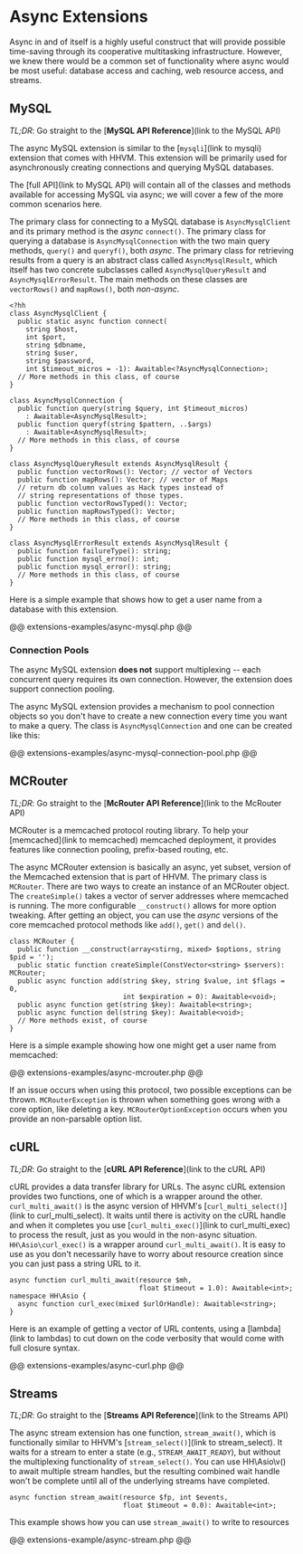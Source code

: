 # Async Extensions

Async in and of itself is a highly useful construct that will provide possible time-saving through its cooperative multitasking infrastructure. However, we knew there would be a common set of functionality where async would be most useful: database access and caching, web resource access, and streams.

## MySQL

*TL;DR*: Go straight to the [**MySQL API Reference**](link to the MySQL API)

The async MySQL extension is similar to the [`mysqli`](link to mysqli) extension that comes with HHVM. This extension will be primarily used for asynchronously creating connections and querying MySQL databases. 

The [full API](link to MySQL API) will contain all of the classes and methods available for accessing MySQL via async; we will cover a few of the more common scenarios here.

The primary class for connecting to a MySQL database is `AsyncMysqlClient` and its primary method is the *async* `connect()`. The primary class for querying a database is `AsyncMysqlConnection` with the two main query methods, `query()` and `queryf()`, both *async*. The primary class for retrieving results from a query is an abstract class called `AsyncMysqlResult`, which itself has two concrete subclasses called `AsyncMysqlQueryResult` and `AsyncMysqlErrorResult`. The main methods on these classes are `vectorRows()` and `mapRows()`, both *non-async*.

```
<?hh
class AsyncMysqlClient {
  public static async function connect(
    string $host,
    int $port,
    string $dbname,
    string $user,
    string $password,
    int $timeout_micros = -1): Awaitable<?AsyncMysqlConnection>;
  // More methods in this class, of course
}

class AsyncMysqlConnection {
  public function query(string $query, int $timeout_micros)
    : Awaitable<AsyncMysqlResult>;
  public function queryf(string $pattern, ..$args)
    : Awaitable<AsyncMysqlResult>;
  // More methods in this class, of course
}

class AsyncMysqlQueryResult extends AsyncMysqlResult {
  public function vectorRows(): Vector; // vector of Vectors
  public function mapRows(): Vector; // vector of Maps
  // return db column values as Hack types instead of
  // string representations of those types.
  public function vectorRowsTyped(): Vector;
  public function mapRowsTyped(): Vector;
  // More methods in this class, of course
}

class AsyncMysqlErrorResult extends AsyncMysqlResult {
  public function failureType(): string;
  public function mysql_errno(): int;
  public function mysql_error(): string;
  // More methods in this class, of course
}
```

Here is a simple example that shows how to get a user name from a database with this extension.

@@ extensions-examples/async-mysql.php @@

### Connection Pools

The async MySQL extension **does not** support multiplexing -- each concurrent query requires its own connection. However, the extension does support connection pooling.

The async MySQL extension provides a mechanism to pool connection objects so you don't have to create a new connection every time you want to make a query. The class is `AsyncMysqlConnection` and one can be created like this:

@@ extensions-examples/async-mysql-connection-pool.php @@

## MCRouter

*TL;DR*: Go straight to the [**McRouter API Reference**](link to the McRouter API)

MCRouter is a memcached protocol routing library. To help your [memcached](link to memcached) memcached deployment, it provides features like connection pooling, prefix-based routing, etc.

The async MCRouter extension is basically an async, yet subset, version of the Memcached extension that is part of HHVM. The primary class is `MCRouter`. There are two ways to create an instance of an MCRouter object. The `createSimple()` takes a vector of server addresses where memcached is running. The more configurable `__construct()` allows for more option tweaking. After getting an object, you can use the *async* versions of the core memcached protocol methods like `add()`, `get()` and `del()`.

```
class MCRouter {
  public function __construct(array<stirng, mixed> $options, string $pid = '');
  public static function createSimple(ConstVector<string> $servers): MCRouter;
  public async function add(string $key, string $value, int $flags = 0, 
                            int $expiration = 0): Awaitable<void>;
  public async function get(string $key): Awaitable<string>;
  public async function del(string $key): Awaitable<void>;
  // More methods exist, of course
}
```

Here is a simple example showing how one might get a user name from memcached:

@@ extensions-examples/async-mcrouter.php @@

If an issue occurs when using this protocol, two possible exceptions can be thrown. `MCRouterException` is thrown when something goes wrong with a core option, like deleting a key. `MCRouterOptionException` occurs when you provide an non-parsable option list.

## cURL

*TL;DR*: Go straight to the [**cURL API Reference**](link to the cURL API)

cURL provides a data transfer library for URLs. The async cURL extension provides two functions, one of which is a wrapper around the other. `curl_multi_await()` is the async version of HHVM's [`curl_multi_select()`](link to curl_multi_select). It waits until there is activity on the cURL handle and when it completes you use [`curl_multi_exec()`](link to curl_multi_exec) to process the result, just as you would in the non-async situation. `HH\Asio\curl_exec()` is a wrapper around `curl_multi_await()`. It is easy to use as you don't necessarily have to worry about resource creation since you can just pass a string URL to it.

```
async function curl_multi_await(resource $mh, 
                                float $timeout = 1.0): Awaitable<int>;
namespace HH\Asio {
  async function curl_exec(mixed $urlOrHandle): Awaitable<string>;
}
```

Here is an example of getting a vector of URL contents, using a [lambda](link to lambdas) to cut down on the code verbosity that would come with full closure syntax.

@@ extensions-examples/async-curl.php @@

## Streams  

*TL;DR*: Go straight to the [**Streams API Reference**](link to the Streams API)

The async stream extension has one function, `stream_await()`, which is functionally similar to HHVM's [`stream_select()`](link to stream_select). It waits for a stream to enter a state (e.g., `STREAM_AWAIT_READY`), but without the multiplexing functionality of `stream_select()`. You can use HH\Asio\v() to await multiple stream handles, but the resulting combined wait handle won't be complete until all of the underlying streams have completed.

```
async function stream_await(resource $fp, int $events, 
                            float $timeout = 0.0): Awaitable<int>;
```

This example shows how you can use `stream_await()` to write to resources

@@ extensions-example/async-stream.php @@
